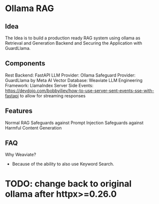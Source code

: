 # Ollama RAG

## Idea

The Idea is to build a production ready RAG system using ollama as Retrieval and Generation Backend and Securing the Application with GuardLlama.

## Components

Rest Backend: FastAPI
LLM Provider: Ollama
Safeguard Provider: GuardLlama by Meta AI
Vector Database: Weaviate
LLM Engineering Framework: LlamaIndex
Server Side Events: https://devdojo.com/bobbyiliev/how-to-use-server-sent-events-sse-with-fastapi to allow for streaming responses

## Features

Normal RAG
Safeguards against Prompt Injection
Safeguards against Harmful Content Generation

## FAQ

Why Weaviate?
- Because of the ability to also use Keyword Search.



# TODO: change back to original ollama after httpx>=0.26.0

